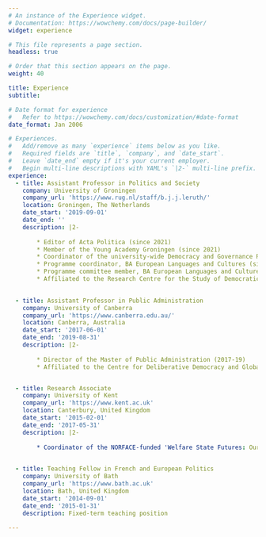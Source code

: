 ```yaml
---
# An instance of the Experience widget.
# Documentation: https://wowchemy.com/docs/page-builder/
widget: experience

# This file represents a page section.
headless: true

# Order that this section appears on the page.
weight: 40

title: Experience
subtitle:

# Date format for experience
#   Refer to https://wowchemy.com/docs/customization/#date-format
date_format: Jan 2006

# Experiences.
#   Add/remove as many `experience` items below as you like.
#   Required fields are `title`, `company`, and `date_start`.
#   Leave `date_end` empty if it's your current employer.
#   Begin multi-line descriptions with YAML's `|2-` multi-line prefix.
experience:
  - title: Assistant Professor in Politics and Society
    company: University of Groningen
    company_url: 'https://www.rug.nl/staff/b.j.j.leruth/'
    location: Groningen, The Netherlands
    date_start: '2019-09-01'
    date_end: ''
    description: |2-
        
        * Editor of Acta Politica (since 2021)
        * Member of the Young Academy Groningen (since 2021)
        * Coordinator of the university-wide Democracy and Governance Research Network (since 2021)
        * Programme coordinator, BA European Languages and Cultures (since 2020)
        * Programme committee member, BA European Languages and Cultures (2019-20)
        * Affiliated to the Research Centre for the Study of Democratic Cultures and Politics

        
  - title: Assistant Professor in Public Administration
    company: University of Canberra
    company_url: 'https://www.canberra.edu.au/'
    location: Canberra, Australia
    date_start: '2017-06-01'
    date_end: '2019-08-31'
    description: |2-
        
        * Director of the Master of Public Administration (2017-19)
        * Affiliated to the Centre for Deliberative Democracy and Global Governance & the Centre for Change Governance


  - title: Research Associate
    company: University of Kent
    company_url: 'https://www.kent.ac.uk'
    location: Canterbury, United Kingdom
    date_start: '2015-02-01'
    date_end: '2017-05-31'
    description: |2-
        
        * Coordinator of the NORFACE-funded 'Welfare State Futures: Our Children's Europe' project, led by Prof. Peter Taylor-Gooby (https://blogs.kent.ac.uk/welfsoc/)
        

  - title: Teaching Fellow in French and European Politics
    company: University of Bath
    company_url: 'https://www.bath.ac.uk'
    location: Bath, United Kingdom
    date_start: '2014-09-01'
    date_end: '2015-01-31'
    description: Fixed-term teaching position
    
---
```

